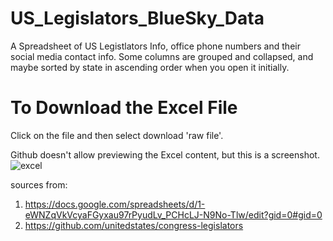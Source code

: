# US_Legislators_BlueSky_Data
A Spreadsheet of US Legistlators Info, office phone numbers and their social media contact info.
Some columns are grouped and collapsed, and maybe sorted by state in ascending order when you open it initially.

# To Download the Excel File
Click on the file and then select download 'raw file'.

Github doesn't allow previewing the Excel content, but this is a screenshot.
![excel](https://github.com/user-attachments/assets/3256026c-6cb6-4857-b9ab-e988d3f8e381)

sources from: 
1. https://docs.google.com/spreadsheets/d/1-eWNZqVkVcyaFGyxau97rPyudLv_PCHcLJ-N9No-Tlw/edit?gid=0#gid=0
2. https://github.com/unitedstates/congress-legislators
